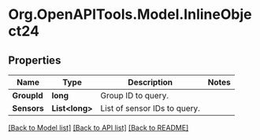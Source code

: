 # Org.OpenAPITools.Model.InlineObject24
## Properties

Name | Type | Description | Notes
------------ | ------------- | ------------- | -------------
**GroupId** | **long** | Group ID to query. | 
**Sensors** | **List&lt;long&gt;** | List of sensor IDs to query. | 

[[Back to Model list]](../README.md#documentation-for-models) [[Back to API list]](../README.md#documentation-for-api-endpoints) [[Back to README]](../README.md)

